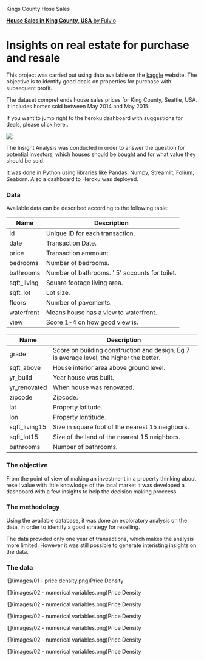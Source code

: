 Kings County Hose Sales 

[**House Sales in King County, USA** by Fulvio](index.html)

Insights on real estate for purchase and resale
===============================================

This project was carried out using data available on the [kaggle](https://www.kaggle.com/datasets/harlfoxem/housesalesprediction) website. The objective is to identify good deals on properties for purchase with subsequent profit.

The dataset comprehends house sales prices for King County, Seattle, USA. It includes homes sold between May 2014 and May 2015.

If you want to jump right to the heroku dashboard with suggestions for deals, please click here..

![](images/How-much-data-is-enough.jpg)

The Insight Analysis was conducted in order to answer the question for potential investors, which houses should be bought and for what value they should be sold.

It was done in Python using libraries like Pandas, Numpy, Streamlit, Folium, Seaborn. Also a dashboard to Heroku was deployed.

### Data

Available data can be described according to the following table:

| Name | Description |
| --- | --- |
| id  | Unique ID for each transaction. |
| date | Transaction Date. |
| price | Transaction ammount. |
| bedrooms | Number of bedrooms. |
| bathrooms | Number of bathrooms. '.5' accounts for toilet. |
| sqft_living | Square footage living area. |
| sqft_lot | Lot size. |
| floors | Number of pavements. |
| waterfront | Means house has a view to waterfront. |
| view | Score 1-4 on how good view is. |

| Name | Description |
| --- | --- |
| grade | Score on building construction and design. Eg 7 is average level, the higher the better. |
| sqft_above | House interior area above ground level. |
| yr_build | Year house was built. |
| yr_renovated | When house was renovated. |
| zipcode | Zipcode. |
| lat | Property latitude. |
| lon | Property lontitude. |
| sqft_living15 | Size in square foot of the nearest 15 neighbors. |
| sqft_lot15 | Size of the land of the nearest 15 neighbors. |
| bathrooms | Number of bathrooms. |

### The objective

From the point of view of making an investment in a property thinking about resell value with little knowlodge of the local market it was developed a dashboard with a few insights to help the decision making proccess.

### The methodology

Using the available database, it was done an exploratory analysis on the data, in order to identify a good strategy for reselling.

The data provided only one year of transactions, which makes the analysis more limited. However it was still possible to generate interisting insights on the data.

### The data

![](images/01 - price density.png)Price Density

![](images/02 - numerical variables.png)Price Density

![](images/02 - numerical variables.png)Price Density

![](images/02 - numerical variables.png)Price Density

![](images/02 - numerical variables.png)Price Density

![](images/02 - numerical variables.png)Price Density

![](images/02 - numerical variables.png)Price Density
